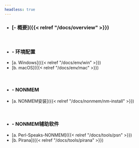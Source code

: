 ```yaml
---
headless: true
---
```


- ### [- 概要]({{< relref "/docs/overview" >}})
<br />

- ### **- 环境配置**
- [a. Windows]({{< relref "/docs/env/win" >}})
- [b. macOS]({{< relref "/docs/env/mac" >}})
<br />

- ### **- NONMEM**
- [a. NONMEM安装]({{< relref "/docs/nonmem/nm-install" >}})
<br />

- ### **- NONMEM辅助软件**
- [a. Perl-Speaks-NONMEM]({{< relref "/docs/tools/psn" >}})
- [b. Pirana]({{< relref "/docs/tools/pirana" >}})
<br />

<!-- - [Buttons]({{< relref "/docs/tools/buttons" >}})
- [Columns]({{< relref "/docs/tools/columns" >}})
- [Expand]({{< relref "/docs/tools/expand" >}})
- [Hints]({{< relref "/docs/tools/hints" >}})
- [Katex]({{< relref "/docs/tools/katex" >}})
- [Mermaid]({{< relref "/docs/tools/mermaid" >}})
- [Tabs]({{< relref "/docs/tools/tabs" >}}) -->
<br />
